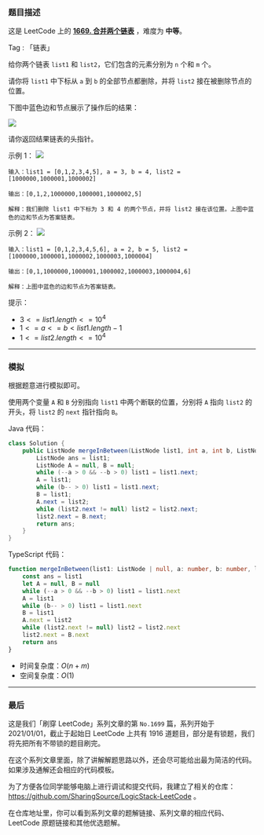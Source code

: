 ### 题目描述

这是 LeetCode 上的 **[1669. 合并两个链表](https://leetcode.cn/problems/merge-in-between-linked-lists/solutions/2538688/gong-shui-san-xie-jian-dan-lian-biao-ti-4k20i/)** ，难度为 **中等**。

Tag : 「链表」




给你两个链表 `list1` 和 `list2`，它们包含的元素分别为 `n` 个和 `m` 个。

请你将 `list1` 中下标从 `a` 到 `b` 的全部节点都删除，并将 `list2` 接在被删除节点的位置。

下图中蓝色边和节点展示了操作后的结果：

![](https://assets.leetcode-cn.com/aliyun-lc-upload/uploads/2020/11/28/fig1.png)

请你返回结果链表的头指针。



示例 1：
![](https://assets.leetcode-cn.com/aliyun-lc-upload/uploads/2020/11/28/merge_linked_list_ex1.png)

```
输入：list1 = [0,1,2,3,4,5], a = 3, b = 4, list2 = [1000000,1000001,1000002]

输出：[0,1,2,1000000,1000001,1000002,5]

解释：我们删除 list1 中下标为 3 和 4 的两个节点，并将 list2 接在该位置。上图中蓝色的边和节点为答案链表。
```
示例 2：
![](https://assets.leetcode-cn.com/aliyun-lc-upload/uploads/2020/11/28/merge_linked_list_ex2.png)
```
输入：list1 = [0,1,2,3,4,5,6], a = 2, b = 5, list2 = [1000000,1000001,1000002,1000003,1000004]

输出：[0,1,1000000,1000001,1000002,1000003,1000004,6]

解释：上图中蓝色的边和节点为答案链表。
```

提示：
* $3 <= list1.length <= 10^4$
* $1 <= a <= b < list1.length - 1$
* $1 <= list2.length <= 10^4$

---

### 模拟

根据题意进行模拟即可。

使用两个变量 `A` 和 `B` 分别指向 `list1` 中两个断联的位置，分别将 `A`  指向 `list2` 的开头，将 `list2` 的 `next` 指针指向 `B`。


Java 代码：
```Java 
class Solution {
    public ListNode mergeInBetween(ListNode list1, int a, int b, ListNode list2) {
        ListNode ans = list1;
        ListNode A = null, B = null;
        while (--a > 0 && --b > 0) list1 = list1.next;
        A = list1;
        while (b-- > 0) list1 = list1.next;
        B = list1;
        A.next = list2;
        while (list2.next != null) list2 = list2.next;
        list2.next = B.next;
        return ans;
    }
} 
```
TypeScript 代码：
```TypeScript 
function mergeInBetween(list1: ListNode | null, a: number, b: number, list2: ListNode | null): ListNode | null {
    const ans = list1
    let A = null, B = null
    while (--a > 0 && --b > 0) list1 = list1.next
    A = list1
    while (b-- > 0) list1 = list1.next
    B = list1
    A.next = list2
    while (list2.next != null) list2 = list2.next
    list2.next = B.next
    return ans
}
```
* 时间复杂度：$O(n + m)$
* 空间复杂度：$O(1)$

---

### 最后

这是我们「刷穿 LeetCode」系列文章的第 `No.1699` 篇，系列开始于 2021/01/01，截止于起始日 LeetCode 上共有 1916 道题目，部分是有锁题，我们将先把所有不带锁的题目刷完。

在这个系列文章里面，除了讲解解题思路以外，还会尽可能给出最为简洁的代码。如果涉及通解还会相应的代码模板。

为了方便各位同学能够电脑上进行调试和提交代码，我建立了相关的仓库：https://github.com/SharingSource/LogicStack-LeetCode 。

在仓库地址里，你可以看到系列文章的题解链接、系列文章的相应代码、LeetCode 原题链接和其他优选题解。

